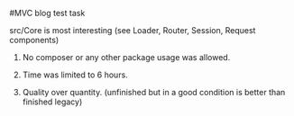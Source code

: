 #MVC blog test task

src/Core is most interesting (see Loader, Router, Session, Request components)

1. No composer or any other package usage was allowed.

2. Time was limited to 6 hours.

3. Quality over quantity. (unfinished but in a good condition is better than finished legacy)
